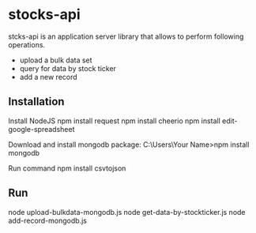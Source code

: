 # stocks-api

stcks-api is an application server library that allows to perform following operations.
- upload a bulk data set
- query for data by stock ticker
- add a new record

## Installation

Install NodeJS 
npm install request
npm install cheerio
npm install edit-google-spreadsheet

Download and install mongodb package:
C:\Users\Your Name>npm install mongodb

Run command
npm install csvtojson

## Run
node upload-bulkdata-mongodb.js
node get-data-by-stockticker.js
node add-record-mongodb.js
